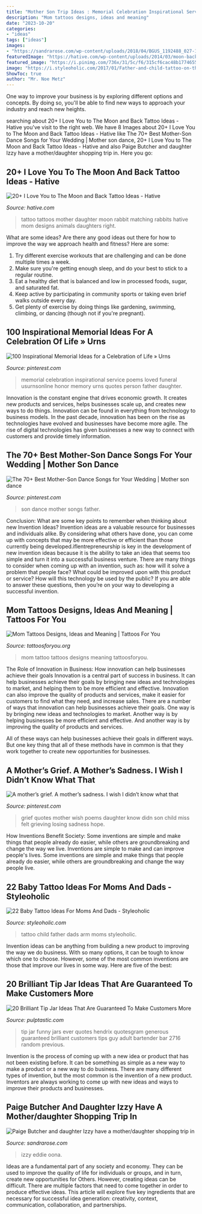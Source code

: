 ```yaml
---
title: "Mother Son Trip Ideas : Memorial Celebration Inspirational Service Poems Loved Funeral Usurnsonline Honor Memory Urns Quotes Person Father Daughter"
description: "Mom tattoos designs, ideas and meaning"
date: "2023-10-20"
categories:
- "ideas"
tags: ["ideas"]
images:
- "https://sandrarose.com/wp-content/uploads/2018/04/BGUS_1192488_027-1000x1500.jpg"
featuredImage: "https://hative.com/wp-content/uploads/2014/03/moon-back-tattoos/17-mother-daughter-matching-tattoos-with-rabbits.jpg"
featured_image: "https://i.pinimg.com/736x/31/5c/f6/315cf6cac48b1774655102075aafcbcd.jpg"
image: "https://i.styleoholic.com/2017/01/Father-and-child-tattoo-on-the-arm.jpg"
ShowToc: true
author: "Mr. Noe Metz"
---
```



One way to improve your business is by exploring different options and concepts. By doing so, you'll be able to find new ways to approach your industry and reach new heights.

	

		
searching about 20+ I Love You to The Moon and Back Tattoo Ideas - Hative you've visit to the right web. We have 8 Images about 20+ I Love You to The Moon and Back Tattoo Ideas - Hative like The 70+ Best Mother-Son Dance Songs for Your Wedding | Mother son dance, 20+ I Love You to The Moon and Back Tattoo Ideas - Hative and also Paige Butcher and daughter Izzy have a mother/daughter shopping trip in. Here you go:
		
    
## 20+ I Love You To The Moon And Back Tattoo Ideas - Hative

<img loading=lazy src="https://hative.com/wp-content/uploads/2014/03/moon-back-tattoos/17-mother-daughter-matching-tattoos-with-rabbits.jpg" onerror="this.onerror=null;this.src='https://tse2.mm.bing.net/th?id=OIP.NRTfoOSaujNwGi1l2UPmEAHaFS&amp;pid=15.1';" alt="20+ I Love You to The Moon and Back Tattoo Ideas - Hative">

_Source: hative.com_

>tattoo tattoos mother daughter moon rabbit matching rabbits hative mom designs animals daughters right. 

	

What are some ideas?
Are there any good ideas out there for how to improve the way we approach health and fitness? Here are some: 
1. Try different exercise workouts that are challenging and can be done multiple times a week. 
2. Make sure you're getting enough sleep, and do your best to stick to a regular routine. 
3. Eat a healthy diet that is balanced and low in processed foods, sugar, and saturated fat. 
4. Keep active by participating in community sports or taking even brief walks outside every day. 
5. Get plenty of exercise by doing things like gardening, swimming, climbing, or dancing (though not if you're pregnant).

    
## 100 Inspirational Memorial Ideas For A Celebration Of Life » Urns

<img loading=lazy src="https://i.pinimg.com/736x/31/5c/f6/315cf6cac48b1774655102075aafcbcd.jpg" onerror="this.onerror=null;this.src='https://tse4.mm.bing.net/th?id=OIP.bsWZBcadWLw8xbSqT7S0ewHaLH&amp;pid=15.1';" alt="100 Inspirational Memorial Ideas for a Celebration of Life » Urns">

_Source: pinterest.com_

>memorial celebration inspirational service poems loved funeral usurnsonline honor memory urns quotes person father daughter. 

	

Innovation is the constant engine that drives economic growth. It creates new products and services, helps businesses scale up, and creates new ways to do things. Innovation can be found in everything from technology to business models. In the past decade, innovation has been on the rise as technologies have evolved and businesses have become more agile. The rise of digital technologies has given businesses a new way to connect with customers and provide timely information.

    
## The 70+ Best Mother-Son Dance Songs For Your Wedding | Mother Son Dance

<img loading=lazy src="https://i.pinimg.com/736x/b4/d8/1f/b4d81f50ab05d8a667672efb508bdbc8.jpg" onerror="this.onerror=null;this.src='https://tse3.mm.bing.net/th?id=OIP.N4o0_0cYS1naV_aZkgQ52gHaLH&amp;pid=15.1';" alt="The 70+ Best Mother-Son Dance Songs for Your Wedding | Mother son dance">

_Source: pinterest.com_

>son dance mother songs father. 

	

Conclusion: What are some key points to remember when thinking about new Invention Ideas?
Invention ideas are a valuable resource for businesses and individuals alike. By considering what others have done, you can come up with concepts that may be more effective or efficient than those currently being developed.iflentrepreneurship is key in the development of new invention ideas because it is the ability to take an idea that seems too simple and turn it into a successful business venture. There are many things to consider when coming up with an invention, such as: how will it solve a problem that people face? What could be improved upon with this product or service? How will this technology be used by the public? If you are able to answer these questions, then you’re on your way to developing a successful invention.

    
## Mom Tattoos Designs, Ideas And Meaning | Tattoos For You

<img loading=lazy src="http://www.tattoosforyou.org/wp-content/uploads/2013/10/Tattoo-Mom-604x1024.jpg" onerror="this.onerror=null;this.src='https://tse4.mm.bing.net/th?id=OIP.X-01ICbOJTeCsrXa2BzL2AHaMj&amp;pid=15.1';" alt="Mom Tattoos Designs, Ideas and Meaning | Tattoos For You">

_Source: tattoosforyou.org_

>mom tattoo tattoos designs meaning tattoosforyou. 

	

The Role of Innovation in Business: How innovation can help businesses achieve their goals
Innovation is a central part of success in business. It can help businesses achieve their goals by bringing new ideas and technologies to market, and helping them to be more efficient and effective. Innovation can also improve the quality of products and services, make it easier for customers to find what they need, and increase sales.
There are a number of ways that innovation can help businesses achieve their goals. One way is by bringing new ideas and technologies to market. Another way is by helping businesses be more efficient and effective. And another way is by improving the quality of products and services.

All of these ways can help businesses achieve their goals in different ways. But one key thing that all of these methods have in common is that they work together to create new opportunities for businesses.

    
## A Mother’s Grief. A Mother’s Sadness. I Wish I Didn’t Know What That

<img loading=lazy src="https://i.pinimg.com/736x/2d/c0/58/2dc0586aa488699d734b8cc52383b48d.jpg" onerror="this.onerror=null;this.src='https://tse1.mm.bing.net/th?id=OIP.yhvZLLkcJwNGxB_4z0xr8gHaKb&amp;pid=15.1';" alt="A mother’s grief. A mother’s sadness. I wish I didn’t know what that">

_Source: pinterest.com_

>grief quotes mother wish poems daughter know didn son child miss felt grieving losing sadness hope. 

	

How Inventions Benefit Society: Some inventions are simple and make things that people already do easier, while others are groundbreaking and change the way we live.
Inventions are simple to make and can improve people's lives. Some inventions are simple and make things that people already do easier, while others are groundbreaking and change the way people live.

    
## 22 Baby Tattoo Ideas For Moms And Dads - Styleoholic

<img loading=lazy src="https://i.styleoholic.com/2017/01/Father-and-child-tattoo-on-the-arm.jpg" onerror="this.onerror=null;this.src='https://tse2.mm.bing.net/th?id=OIP.UjrGzzSfGrKRyKo2UM15QgAAAA&amp;pid=15.1';" alt="22 Baby Tattoo Ideas For Moms And Dads - Styleoholic">

_Source: styleoholic.com_

>tattoo child father dads arm moms styleoholic. 

	

Invention ideas can be anything from building a new product to improving the way we do business. With so many options, it can be tough to know which one to choose. However, some of the most common inventions are those that improve our lives in some way. Here are five of the best: 

    
## 20 Brilliant Tip Jar Ideas That Are Guaranteed To Make Customers More

<img loading=lazy src="https://i1.wp.com/pulptastic.com/wp-content/uploads/2014/07/these-tip-jars-will-definitely-get-money-16.jpg?resize=500%2C667" onerror="this.onerror=null;this.src='https://tse3.mm.bing.net/th?id=OIP.wB9Gu7MIWOcCjqzxobZwzQHaJ4&amp;pid=15.1';" alt="20 Brilliant Tip Jar Ideas That Are Guaranteed To Make Customers More">

_Source: pulptastic.com_

>tip jar funny jars ever quotes hendrix quotesgram generous guaranteed brilliant customers tips guy adult bartender bar 2716 random previous. 

	

Invention is the process of coming up with a new idea or product that has not been existing before. It can be something as simple as a new way to make a product or a new way to do business. There are many different types of invention, but the most common is the invention of a new product. Inventors are always working to come up with new ideas and ways to improve their products and businesses.

    
## Paige Butcher And Daughter Izzy Have A Mother/daughter Shopping Trip In

<img loading=lazy src="https://sandrarose.com/wp-content/uploads/2018/04/BGUS_1192488_027-1000x1500.jpg" onerror="this.onerror=null;this.src='https://tse4.mm.bing.net/th?id=OIP.XWOiUe7iD4lR6A8PExHnUAHaLH&amp;pid=15.1';" alt="Paige Butcher and daughter Izzy have a mother/daughter shopping trip in">

_Source: sandrarose.com_

>izzy eddie oona. 

	

Ideas are a fundamental part of any society and economy. They can be used to improve the quality of life for individuals or groups, and in turn, create new opportunities for Others. However, creating ideas can be difficult. There are multiple factors that need to come together in order to produce effective ideas. This article will explore five key ingredients that are necessary for successful idea generation: creativity, context, communication, collaboration, and partnerships.

